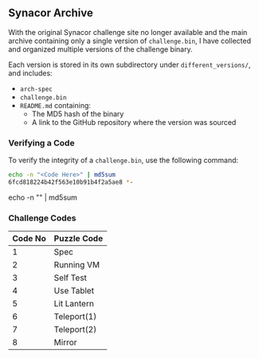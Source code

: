 ## Synacor Archive

With the original Synacor challenge site no longer available and the main archive containing only a single version of `challenge.bin`, I have collected and organized multiple versions of the challenge binary.

Each version is stored in its own subdirectory under `different_versions/`, and includes:

- `arch-spec`
- `challenge.bin`
- `README.md` containing:
  - The MD5 hash of the binary
  - A link to the GitHub repository where the version was sourced

### Verifying a Code

To verify the integrity of a `challenge.bin`, use the following command:

```bash
echo -n "<Code Here>" | md5sum
6fcd818224b42f563e10b91b4f2a5ae8 *-
````
echo -n "" | md5sum


### Challenge Codes
| Code No | Puzzle Code   |
|---------|---------------|
| 1       | Spec          |
| 2       | Running VM    |
| 3       | Self Test     |
| 4       | Use Tablet    |
| 5       | Lit Lantern   |
| 6       | Teleport(1)   |
| 7       | Teleport(2)   |
| 8       | Mirror        |
